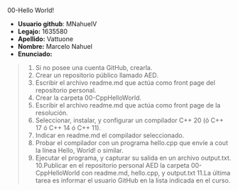 00-Hello World!
* **Usuario github**: MNahuelV
* **Legajo:** 1635580
* **Apellido:** Vattuone
* **Nombre:** Marcelo Nahuel
* **Enunciado:**
> 1. Si no posee una cuenta GitHub, crearla.
> 2. Crear un repositorio público llamado AED.
> 3. Escribir el archivo readme.md que actúa como front page del repositorio
personal.
> 4. Crear la carpeta 00-CppHelloWorld.
> 5. Escribir el archivo readme.md que actúa como front page de la resolución.
> 6. Seleccionar, instalar, y configurar un compilador C++ 20 (ó C++ 17 ó C++ 14
ó C++ 11).
> 7. Indicar en readme.md el compilador seleccionado.
> 8. Probar el compilador con un programa hello.cpp que envíe a cout la línea
Hello, World! o similar.
> 9. Ejecutar el programa, y capturar su salida en un archivo output.txt.
> 10.Publicar en el repositorio personal AED la carpeta 00-CppHelloWorld con
readme.md, hello.cpp, y output.txt
> 11.La última tarea es informar el usuario GitHub en la lista indicada en el curso.
